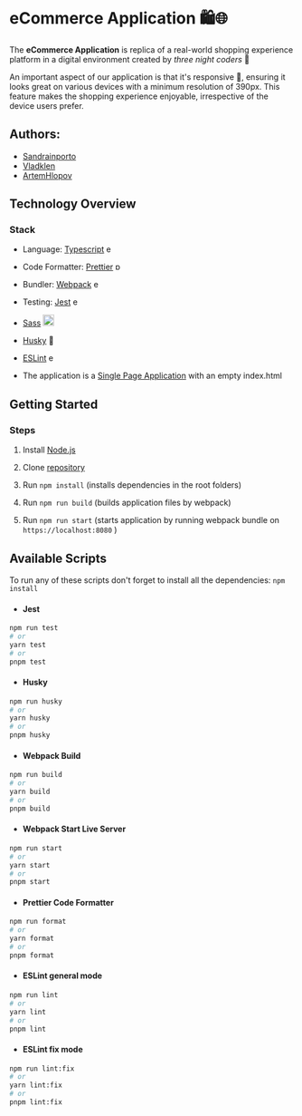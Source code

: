 
# eCommerce Application 🛍️🌐

The **eCommerce Application** is replica of a real-world shopping experience platform in a digital environment created by *three night coders* 🌃

An important aspect of our application is that it's responsive 📲, ensuring it looks great on various devices with a minimum resolution of 390px. This feature makes the shopping experience enjoyable, irrespective of the device users prefer.

## Authors: 

- [Sandrainporto](https://github.com/Sandrainporto)
- [Vladklen](https://github.com/vladklen)
- [ArtemHlopov](https://github.com/ArtemHlopov)


## Technology Overview

### Stack

- Language: [Typescript](https://www.typescriptlang.org/)  <img width="14" height="14" src="https://img.icons8.com/external-tal-revivo-shadow-tal-revivo/24/external-typescript-an-open-source-programming-language-developed-and-maintained-by-microsoft-logo-shadow-tal-revivo.png" alt="external-typescript-an-open-source-programming-language-developed-and-maintained-by-microsoft-logo-shadow-tal-revivo"/>

- Code Formatter: [Prettier](https://prettier.io/) <img width="14" height="14" src="https://img.icons8.com/fluency/48/p.png" alt="p"/>
- Bundler: [Webpack](https://webpack.js.org/)  <img width="14" height="14" src="https://img.icons8.com/external-tal-revivo-color-tal-revivo/24/external-webpack-a-module-bundler-its-main-purpose-is-to-bundle-javascript-files-for-usage-in-a-browser-logo-color-tal-revivo.png" alt="external-webpack-a-module-bundler-its-main-purpose-is-to-bundle-javascript-files-for-usage-in-a-browser-logo-color-tal-revivo"/>
- Testing: [Jest](https://webpack.js.org/)  <img width="14" height="14" src="https://img.icons8.com/external-tal-revivo-shadow-tal-revivo/24/external-jest-can-collect-code-coverage-information-from-entire-projects-logo-shadow-tal-revivo.png" alt="external-jest-can-collect-code-coverage-information-from-entire-projects-logo-shadow-tal-revivo"/>

- [Sass](https://sass-lang.com/)  <img width="20" height="20" src="https://img.icons8.com/material-two-tone/24/000000/sass.png" alt="sass"/>

- [Husky](https://typicode.github.io/husky/) 🐶 

- [ESLint](https://eslint.org/)   <img width="14" height="14" src="https://img.icons8.com/external-tal-revivo-shadow-tal-revivo/24/external-eslint-pluggable-and-configurable-linter-tool-for-identifying-and-reporting-on-patterns-in-javascript-logo-shadow-tal-revivo.png" alt="external-eslint-pluggable-and-configurable-linter-tool-for-identifying-and-reporting-on-patterns-in-javascript-logo-shadow-tal-revivo"/>
- The application is a [Single Page Application](https://developer.mozilla.org/en-US/docs/Glossary/SPA) with an empty index.html



## Getting Started

### Steps

1. Install [Node.js](https://nodejs.org/ru)   

2. Clone [repository](https://github.com/Sandrainporto/eCommerce-Application.git)
3. Run `npm install` (installs dependencies in the root folders)
4. Run `npm run build` (builds application files by webpack)
5. Run `npm run start` (starts application by running webpack bundle on `https://localhost:8080` )



## Available Scripts

To run any of these scripts don't forget to install all the dependencies:
 `npm install` 

- #### Jest

```bash
npm run test
# or
yarn test
# or
pnpm test
```
- #### Husky

```bash
npm run husky
# or
yarn husky
# or
pnpm husky
```

- #### Webpack Build

```bash
npm run build
# or
yarn build
# or
pnpm build
```
- #### Webpack Start Live Server

```bash
npm run start
# or
yarn start
# or
pnpm start
```

- #### Prettier Code Formatter

```bash
npm run format
# or
yarn format
# or
pnpm format
```

- #### ESLint general mode

```bash
npm run lint
# or
yarn lint
# or
pnpm lint
```

- #### ESLint fix mode

```bash
npm run lint:fix
# or
yarn lint:fix
# or
pnpm lint:fix
```
